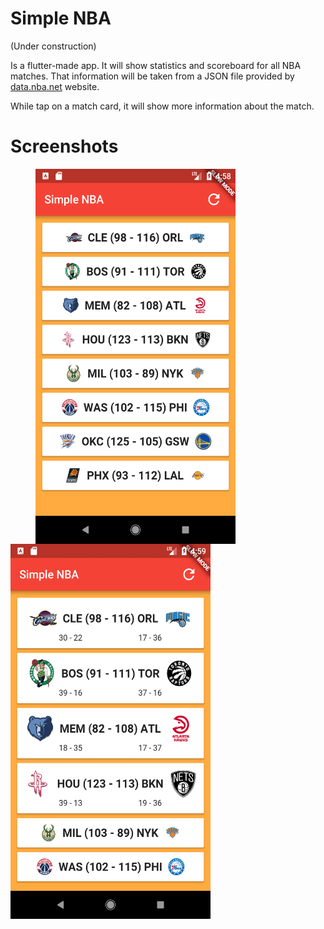 # Simple NBA

(Under construction)

Is a flutter-made app. It will show statistics and scoreboard for all NBA matches.
That information will be taken from a JSON file provided by [data.nba.net](http://data.nba.net/) website.

While tap on a match card, it will show more information about the match.

# Screenshots

<img src="https://github.com/JaysusM/Simple-NBA/blob/master/screenshots/firstView.png" align="left" height="600" width="320" hspace="40">

<img src="https://github.com/JaysusM/Simple-NBA/blob/master/screenshots/tap.png" align="left" height="600" width="320">

